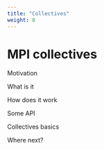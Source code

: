 ```yaml
---
title: "Collectives"
weight: 8
---
```


# MPI collectives

Motivation

What is it

How does it work

Some API

Collectives basics

Where next?
